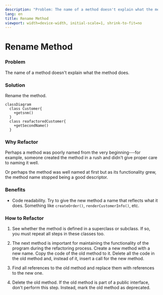 ```yaml
---
description: "Problem: The name of a method doesn't explain what the method does. Solution: Rename the method."
lang: en
title: Rename Method
viewport: width=device-width, initial-scale=1, shrink-to-fit=no
---
```

# Rename Method

### Problem

The name of a method doesn't explain what the method does.

### Solution

Rename the method.
```mermaid
classDiagram
  class Customer{  
    +getsnm() 
  }
  class reafactoredCustomer{  
    +getSecondName() 
  }
```
### Why Refactor

Perhaps a method was poorly named from the very beginning---for example,
someone created the method in a rush and didn't give proper care to
naming it well.

Or perhaps the method was well named at first but as its functionality
grew, the method name stopped being a good descriptor.

### Benefits

-   Code readability. Try to give the new method a name that reflects
    what it does. Something like `createOrder()`,
    `renderCustomerInfo()`, etc.

### How to Refactor

1.  See whether the method is defined in a superclass or subclass. If
    so, you must repeat all steps in these classes too.

2.  The next method is important for maintaining the functionality of
    the program during the refactoring process. Create a new method with
    a new name. Copy the code of the old method to it. Delete all the
    code in the old method and, instead of it, insert a call for the new
    method.

3.  Find all references to the old method and replace them with
    references to the new one.

4.  Delete the old method. If the old method is part of a public
    interface, don't perform this step. Instead, mark the old method as
    deprecated.
